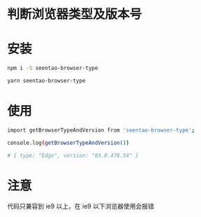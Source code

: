 # 判断浏览器类型及版本号

# 安装

```bash
npm i -S seentao-browser-type

yarn seentao-browser-type
```

# 使用

```bash
import getBrowserTypeAndVersion from 'seentao-browser-type';

console.log(getBrowserTypeAndVersion())

# { type: "Edge", version: "83.0.478.54" }
```

# 注意

代码只兼容到 ie9 以上，在 ie9 以下浏览器使用会报错
